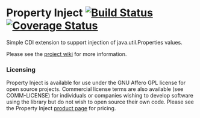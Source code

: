 # Property Inject [![Build Status](https://travis-ci.org/xlate/property-inject.svg?branch=master)](https://travis-ci.org/xlate/property-inject) [![Coverage Status](https://coveralls.io/repos/github/xlate/property-inject/badge.svg?branch=master)](https://coveralls.io/github/xlate/property-inject?branch=master)

Simple CDI extension to support injection of java.util.Properties values.

Please see the [project wiki](https://github.com/xlate/property-inject/wiki) for
more information.

### Licensing

Property Inject is available for use under the GNU Affero GPL license for open
source projects. Commercial license terms are also available (see COMM-LICENSE)
for individuals or companies wishing to develop software using the library but
do not wish to open source their own code. Please see the Property Inject
[product page](https://plasso.com/s/z9a9I2nkoD-xlateio-property-inject) for
pricing.

